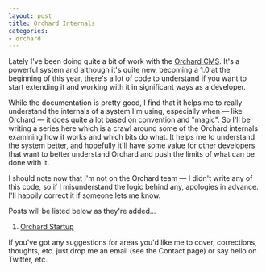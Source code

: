 ```yaml
---
layout: post
title: Orchard Internals
categories:
- orchard
---
```


Lately I've been doing quite a bit of work with the [Orchard CMS][]. It's a powerful system and although it's quite new, becoming a 1.0 at the beginning of this year, there's a lot of code to understand if you want to start extending it and working with it in significant ways as a developer. 

While the documentation is pretty good, I find that it helps me to really understand the internals of a system I'm using, especially when &mdash; like Orchard &mdash; it does quite a lot based on convention and "magic". So I'll be writing a series here which is a crawl around some of the Orchard internals examining how it works and which bits do what. It helps me to understand the system better, and hopefully it'll have some value for other developers that want to better understand Orchard and push the limits of what can be done with it.

I should note now that I'm not on the Orchard team &mdash; I didn't write any of this code, so if I misunderstand the logic behind any, apologies in advance. I'll happily correct it if someone lets me know.

Posts will be listed below as they're added...

1. [Orchard Startup][]

If you've got any suggestions for areas you'd like me to cover, corrections, thoughts, etc. just drop me an email (see the Contact page) or say hello on Twitter, etc.

[Orchard CMS]: http://www.orchardproject.net
[Orchard Startup]: /orchard/2011/08/30/orchard-startup-process.html
